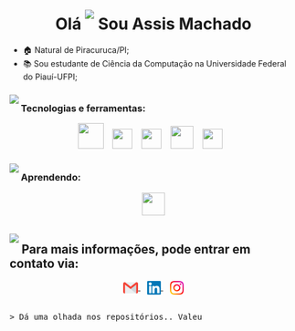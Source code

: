

  <h1 align="center" dir="auto">Olá <img src="https://raw.githubusercontent.com/nixin72/nixin72/master/wave.gif" height="35px" style="max-width: 100%; display: inline-block;"> Sou Assis Machado</h1>

- 🏠 Natural de Piracuruca/PI;
- 📚 Sou estudante de Ciência da Computação na Universidade Federal do Piauí-UFPI;


### <img src="https://camo.githubusercontent.com/beb64ff21c883e318e4f5db5231c2ba4175705bea1c9249e82a41ab375db4f75/68747470733a2f2f6d65646961322e67697068792e636f6d2f6d656469612f51737347456d706b79454f684243623765312f67697068792e6769663f6369643d656366303565343761306e336769316266716e74716d6f62386739616964316f796a327772336473336d67373030626c267269643d67697068792e676966" height="30px" data-canonical-src="https://media2.giphy.com/media/QssGEmpkyEOhBCb7e1/giphy.gif?cid=ecf05e47a0n3gi1bfqntqmob8g9aid1oyj2wr3ds3mg700bl&amp;rid=giphy.gif" style="max-width: 100%; display: inline-block;" data-target="animated-image.originalImage"> Tecnologias e ferramentas:

<div align="center" dir="auto">
  <img src="https://cdn.jsdelivr.net/gh/devicons/devicon/icons/mysql/mysql-original-wordmark.svg" width="45px" height="45px"/> &nbsp;&nbsp;
  <img src="https://cdn.jsdelivr.net/gh/devicons/devicon/icons/access/access-original.svg" width="35px" height="35px"/> &nbsp;&nbsp;
  <img src="https://cdn.jsdelivr.net/gh/devicons/devicon/icons/python/python-original.svg" width="35px" height="35px"/> &nbsp;&nbsp;
  <img src="https://cdn.jsdelivr.net/gh/devicons/devicon/icons/java/java-original.svg" width="40px" height="40px"/> &nbsp;&nbsp;
  <img src="https://cdn.jsdelivr.net/gh/devicons/devicon/icons/django/django-plain.svg" width="35px" height="35px"/> &nbsp;&nbsp;

</div>

### <img src="https://camo.githubusercontent.com/beb64ff21c883e318e4f5db5231c2ba4175705bea1c9249e82a41ab375db4f75/68747470733a2f2f6d65646961322e67697068792e636f6d2f6d656469612f51737347456d706b79454f684243623765312f67697068792e6769663f6369643d656366303565343761306e336769316266716e74716d6f62386739616964316f796a327772336473336d67373030626c267269643d67697068792e676966" height="30px" data-canonical-src="https://media2.giphy.com/media/QssGEmpkyEOhBCb7e1/giphy.gif?cid=ecf05e47a0n3gi1bfqntqmob8g9aid1oyj2wr3ds3mg700bl&amp;rid=giphy.gif" style="max-width: 100%; display: inline-block;" data-target="animated-image.originalImage">  Aprendendo:

<div align="center" dir="auto">
  <img src="https://cdn.jsdelivr.net/gh/devicons/devicon/icons/docker/docker-original-wordmark.svg" width="40px" height="40px"/>
</div>

## <img src="https://raw.githubusercontent.com/ShahriarShafin/ShahriarShafin/main/Assets/handshake.gif" height="35px" style="max-width: 100%; display: inline-block;" data-target="animated-image.originalImage"> Para mais informações, pode entrar em contato via:

<div align="center" dir="auto">
  <a href="mailto:contato@assismac200@gmail.com" target="_blank">
    <img align="center" alt="TienHuynh-TN | Gmail" width="26px" src="https://github.com/SatYu26/SatYu26/raw/master/Assets/Gmail.svg" style="max-width: 100%;">
  </a> &nbsp;&nbsp;
  <a href="https://www.linkedin.com/in/AssisMachado/" rel="nofollow" target="_blank">
    <img align="center" alt="TienHuynh-TN | Linkedin" width="24px" src="https://github.com/SatYu26/SatYu26/raw/master/Assets/Linkedin.svg" style="max-width: 100%;">
  </a> &nbsp;&nbsp;
  <a href="https://www.instagram.com/assismachado_07/" rel="nofollow">
    <img align="center" alt="TienHuynh-TN | Instagram" width="24px" src="https://github.com/SatYu26/SatYu26/raw/master/Assets/Instagram.svg" style="max-width: 100%;">
  </a>
</div>

##
<pre><span class="pl-k">&gt;</span> Dá uma olhada nos repositórios.. Valeu</pre>
